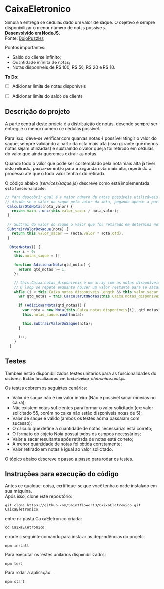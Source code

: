 # CaixaEletronico

Simula a entrega de cédulas dado um valor de saque. O objetivo é sempre disponibilizar o menor número de notas possíveis.  
**Desenvolvido em NodeJS.**  
Fonte: [DojoPuzzles](https://dojopuzzles.com/problems/caixa-eletronico/)

Pontos importantes:
* Saldo do cliente infinito;  
* Quantidade infinita de notas;  
* Notas disponíveis de R$ 100, R$ 50, R$ 20 e R$ 10.  

**To Do:**   
- [ ] Adicionar limite de notas disponíveis
- [ ] Adicionar limite do saldo de cliente 


## Descrição do projeto
  A parte central deste projeto é a distribuição de notas, devendo sempre ser entregue o menor número de cédulas possível.  
  
  Para isso, deve-se verificar com quantas notas é possível atingir o valor do saque, sempre validando a partir da nota mais alta (isso garante que menos notas sejam utilizadas) e subtraindo o valor que já foi retirado em cédulas do valor que ainda queremos extrair as notas.  
  
  Quando todo o valor que pode ser contemplado pela nota mais alta já tiver sido retirado, passa-se então para a segunda nota mais alta, repetindo o processo até que o todo valor tenha sido retirado.  
  
  O código abaixo (*services/saque.js*) descreve como está implementada esta funcionalidade:
  
```javascript
// Para descobrir qual é o maior número de notas possíveis utilizáveis dado um determinado valor de nota,  
// divide-se o valor do saque pelo valor da nota, pegando apenas a parte inteira, que significa quantas notas podemos utilizar
 CalcularQtdNotas(nota_valor) {
   return Math.trunc(this.valor_sacar / nota_valor);
 }
 
 // Subtrai do valor do saque o valor que foi retirado em determina nota
 SubtrairValorDoSaque(nota) {
   return this.valor_sacar -= (nota.valor * nota.qtd);
 }

  ObterNotas() {
    var i = 0;
    this.notas_saque = [];

    function AdicionarNota(qtd_notas) {
      return qtd_notas >= 1;
    };

    // this.Caixa.notas_disponiveis é um array com as notas disponíveis no caixa.
    // O loop se repete enquanto houver um valor restante para se sacar e estiver dentro da contagem de notas disponíveis.
    while (i < this.Caixa.notas_disponiveis.length && this.valor_sacar > 0) {
      var qtd_notas = this.CalcularQtdNotas(this.Caixa.notas_disponiveis[i]);
    
      if (AdicionarNota(qtd_notas)) { 
        var nota = new Nota(this.Caixa.notas_disponiveis[i], qtd_notas);
        this.notas_saque.push(nota);
    
        this.SubtrairValorDoSaque(nota);
      }
    
      i++;
    }
  }
```


## Testes

Também estão disponibilizados testes unitários para as funcionalidades do sistema. Estão localizados em *tests/caixa_eletronico.test.js*.

Os testes cobrem os seguintes cenários:  

* Valor de saque não é um valor inteiro (Não é possível sacar moedas no caixa);
* Não existem notas suficientes para formar o valor solicitado (ex: valor solicitado 55, porém no caixa não estão disponíveis notas de 5);
* Valor de saque é válido (ambos os testes acima passaram com sucesso);
* O cálculo que define a quantidade de notas necessárias está correto;
* O formato do objeto Nota possui todos os campos necessários;
* Valor a sacar resultante após retirada de notas está correto;
* A menor quantidade de notas foi obtida corretamente;
* Valor retirado em notas é igual ao valor solicitado.

O tópico abaixo descreve o passo a passo para rodar os testes.

## Instruções para execução do código  

Antes de qualquer coisa, certifique-se que você tenha o node instalado em sua máquina.  
Após isso, clone este repositório:  

```
git clone https://github.com/Saintflower13/CaixaEletronico.git CaixaEletronico
```

entre na pasta CaixaEletronico criada:

```
cd CaixaEletronico
```

e rode o seguinte comando para instalar as dependências do projeto:  

```
npm install
```

Para executar os testes unitários disponibilizados:

```
npm test
```

Para rodar a aplicação:

```
npm start
```

